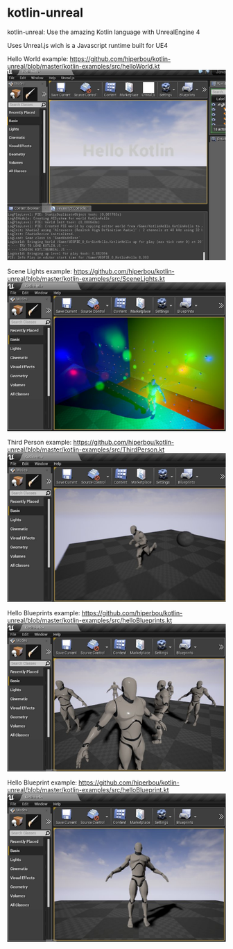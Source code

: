 # kotlin-unreal
kotlin-unreal: Use the amazing Kotlin language with UnrealEngine 4

Uses Unreal.js wich is a Javascript runtime built for UE4 

Hello World example:
https://github.com/hiperbou/kotlin-unreal/blob/master/kotlin-examples/src/helloWorld.kt
![](https://github.com/hiperbou/kotlin-unreal/blob/master/Screenshots/helloworld.jpg)

Scene Lights example:
https://github.com/hiperbou/kotlin-unreal/blob/master/kotlin-examples/src/SceneLights.kt
![](https://github.com/hiperbou/kotlin-unreal/blob/master/Screenshots/scenelights.jpg)

Third Person example:
https://github.com/hiperbou/kotlin-unreal/blob/master/kotlin-examples/src/ThirdPerson.kt
![](https://github.com/hiperbou/kotlin-unreal/blob/master/Screenshots/thirdperson.jpg)

Hello Blueprints example:
https://github.com/hiperbou/kotlin-unreal/blob/master/kotlin-examples/src/helloBlueprints.kt
![](https://github.com/hiperbou/kotlin-unreal/blob/master/Screenshots/helloblueprints.jpeg)

Hello Blueprint example:
https://github.com/hiperbou/kotlin-unreal/blob/master/kotlin-examples/src/helloBlueprint.kt
![](https://github.com/hiperbou/kotlin-unreal/blob/master/Screenshots/helloblueprint.jpg)
